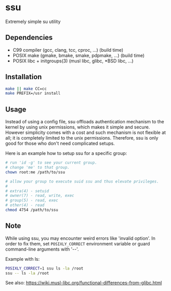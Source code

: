 # ssu

Extremely simple su utility

## Dependencies

* C99 compiler (gcc, clang, tcc, cproc, ...) (build time)
* POSIX make (gmake, bmake, smake, pdpmake, ...) (build time)
* POSIX libc + initgroups(3) (musl libc, glibc, *BSD libc, ...)

## Installation

```sh
make || make CC=cc
make PREFIX=/usr install
```

## Usage

Instead of using a config file, ssu offloads authentication mechanism to the
kernel by using unix permissions, which makes it simple and secure. However
simplicity comes with a cost and such mechanism is not flexible at all; it is
completely limited to the unix permissions. Therefore, ssu is only good for
those who don't need complicated setups.

Here is an example how to setup ssu for a specific group:

```sh
# run 'id -g' to see your current group.
# change 'me' to that group.
chown root:me /path/to/ssu

# allow your group to execute suid ssu and thus elevate privileges.
#
# extra(4) - setuid
# owner(7) - read, write, exec
# group(5) - read, exec
# other(4) - read
chmod 4754 /path/to/ssu
```

## Note

While using ssu, you may encounter weird errors like 'invalid option'. In order
to fix them, set `POSIXLY_CORRECT` environment variable or guard command-line
arguments with '--'.

Example with ls:

```sh
POSIXLY_CORRECT=1 ssu ls -la /root
ssu -- ls -la /root
```

See also: https://wiki.musl-libc.org/functional-differences-from-glibc.html
